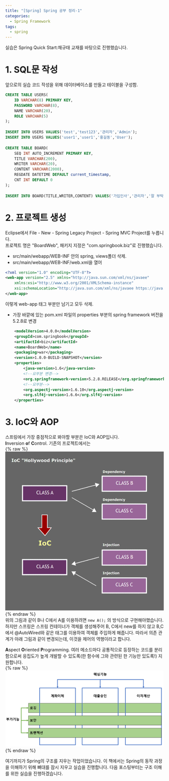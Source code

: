 ```yaml
---
title: "[Spring] Spring 공부 정리-1"
categories: 
  - Spring Framework
tags:
  - spring
---
```

실습은 Spring Quick Start:채규태 교재를 바탕으로 진행했습니다.  

# 1. SQL문 작성  
앞으로의 실습 코드 작성을 위해 데이터베이스를 만들고 테이블을 구성함.  
~~~ sql
CREATE TABLE USERS(
	ID VARCHAR(8) PRIMARY KEY,
    PASSWORD VARCHAR(8),
    NAME VARCHAR(20),
    ROLE VARCHAR(5)
);

INSERT INTO USERS VALUES('test','test123','관리자','Admin');
INSERT INTO USERS VALUES('user1','user1','홍길동','User');

CREATE TABLE BOARD(
	SEQ INT AUTO_INCREMENT PRIMARY KEY,
    TITLE VARCHAR(200),
    WRITER VARCHAR(20),
    CONTENT VARCHAR(2000),
    REGDATE DATETIME DEFAULT current_timestamp,
    CNT INT DEFAULT 0
);

INSERT INTO BOARD(TITLE,WRITER,CONTENT) VALUES('가입인사','관리자','잘 부탁드립니다....');
~~~  

# 2. 프로젝트 생성  
Eclipse에서  File - New - Spring Legacy Project - Spring MVC Project를 누릅니다.  
프로젝트 명은 "BoardWeb", 패키지 지정은 "com.springbook.biz"로 진행했습니다.  
- src/main/webapp/WEB-INF 안의 spring, views폴더 삭제.  
- src/main/webapp/WEB-INF/web.xml을 열어  

~~~ xml
<?xml version="1.0" encoding="UTF-8"?>
<web-app version="2.5" xmlns="http://java.sun.com/xml/ns/javaee"
	xmlns:xsi="http://www.w3.org/2001/XMLSchema-instance"
	xsi:schemaLocation="http://java.sun.com/xml/ns/javaee https://java.sun.com/xml/ns/javaee/web-app_2_5.xsd">
</web-app>
~~~  
이렇게 web-app 태그 부분만 남기고 모두 삭제.  

- 가장 바깥에 있는 pom.xml 파일의 properties 부분의 spring framework 버전을 5.2.8로 변경  

~~~ xml
	<modelVersion>4.0.0</modelVersion>
	<groupId>com.springbook</groupId>
	<artifactId>biz</artifactId>
	<name>BoardWeb</name>
	<packaging>war</packaging>
	<version>1.0.0-BUILD-SNAPSHOT</version>
	<properties>
		<java-version>1.6</java-version>
		<!--요부분 변경-->
		<org.springframework-version>5.2.8.RELEASE</org.springframework-version>
		<!--요부분-->
		<org.aspectj-version>1.6.10</org.aspectj-version>
		<org.slf4j-version>1.6.6</org.slf4j-version>
	</properties>
~~~  

# 3. IoC와 AOP  
스프링에서 가장 중점적으로 봐야할 부분은 IoC와 AOP입니다.  
**I**nversion **o**f **C**ontrol. 기존의 프로젝트에서는  
{% raw %}![alt](/assets/images/spring/spring-1/ioc.png){% endraw %}  
위의 그림과 같이 B나 C에서 A를 이용하려면 `new A();` 의 방식으로 구현해야했습니다.  
하지만 스프링은 스프링 컨테이너가 객체를 생성해주어 B, C에서 new를 하지 않고 B,C에서 @AutoWired와 같은 태그를 이용하여 객체를 주입하게 해줍니다. 따라서 의존 관계가 아래 그림과 같이 변경되는데, 이것을 제어의 역행이라고 합니다.  

**A**spect **O**riented **P**rogramming. 여러 메소드마다 공통적으로 등장하는 코드를 분리함으로써 응집도가 높게 개발할 수 있도록(한 함수에 그와 관련된 한 기능만 있도록!) 지원합니다.  
{% raw %}![alt](/assets/images/spring/spring-1/AOP.png){% endraw %}  

여기까지가 Spring의 구조를 지우는 작업이었습니다. 이 책에서는 Spring의 동작 과정을 이해하기 위해 뼈대를 잠시 지우고 실습을 진행합니다. 
다음 포스팅부터는 구조 이해를 위한 실습을 진행하겠습니다.

